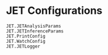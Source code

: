 # JET Configurations

```@docs
JET.JETAnalysisParams
JET.JETInferenceParams
JET.PrintConfig
JET.WatchConfig
JET.JETLogger
```

